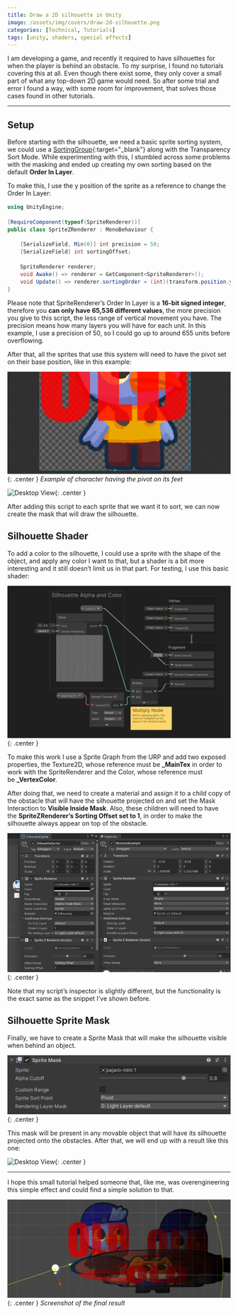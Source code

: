 ```yaml
---
title: Draw a 2D silhouette in Unity
image: /assets/img/covers/draw-2d-silhouette.png
categories: [Technical, Tutorials]
tags: [unity, shaders, special effects]
---
```


I am developing a game, and recently it required to have silhouettes for when the player is behind an obstacle. To my surprise, I found no tutorials covering this at all. Even though there exist some, they only cover a small part of what any top-down 2D game would need. So after some trial and error I found a way, with some room for improvement, that solves those cases found in other tutorials.

---

## Setup

Before starting with the silhouette, we need a basic sprite sorting system, we could use a [SortingGroup](https://docs.unity3d.com/Manual/class-SortingGroup.html){:target="_blank"} along with the Transparency Sort Mode. While experimenting with this, I stumbled across some problems with the masking and ended up creating my own sorting based on the default **Order In Layer**.

To make this, I use the y position of the sprite as a reference to change the Order In Layer:

```csharp
using UnityEngine;

[RequireComponent(typeof(SpriteRenderer))]
public class SpriteZRenderer : MonoBehaviour {

    [SerializeField, Min(0)] int precision = 50;
    [SerializeField] int sortingOffset;

    SpriteRenderer renderer;
    void Awake() => renderer = GetComponent<SpriteRenderer>();
    void Update() => renderer.sortingOrder = (int)(transform.position.y * -precision) + sortingOffset;
}
```

Please note that SpriteRenderer’s Order In Layer is a **16-bit signed integer**, therefore you **can only have 65,536 different values**, the more precision you give to this script, the less range of vertical movement you have. The precision means how many layers you will have for each unit. In this example, I use a precision of 50, so I could go up to around 655 units before overflowing.

After that, all the sprites that use this system will need to have the pivot set on their base position, like in this example:

![Desktop View](/assets/img/tutorials/draw-2d-silhouette/Untitled.png){: .center }
_Example of character having the pivot on its feet_

![Desktop View](/assets/img/tutorials/draw-2d-silhouette/Gif1.gif){: .center }

After adding this script to each sprite that we want it to sort, we can now create the mask that will draw the silhouette.

## Silhouette Shader

To add a color to the silhouette, I could use a sprite with the shape of the object, and apply any color I want to that, but a shader is a bit more interesting and it still doesn’t limit us in that part. For testing, I use this basic shader:

![Desktop View](/assets/img/tutorials/draw-2d-silhouette/Untitled%201.png){: .center }

To make this work I use a Sprite Graph from the URP and add two exposed properties, the Texture2D, whose reference must be **_MainTex** in order to work with the SpriteRenderer and the Color, whose reference must be **_VertexColor**.

After doing that, we need to create a material and assign it to a child copy of the obstacle that will have the silhouette projected on and set the Mask Interaction to **Visible Inside Mask**. Also, these children will need to have the **SpriteZRenderer’s Sorting Offset set to 1**, in order to make the silhouette always appear on top of the obstacle.

![Desktop View](/assets/img/tutorials/draw-2d-silhouette/Untitled%202.png){: .center }

Note that my script’s inspector is slightly different, but the functionality is the exact same as the snippet I’ve shown before.

## Silhouette Sprite Mask

Finally, we have to create a Sprite Mask that will make the silhouette visible when behind an object.

![Desktop View](/assets/img/tutorials/draw-2d-silhouette/Untitled%203.png){: .center }

This mask will be present in any movable object that will have its silhouette projected onto the obstacles. After that, we will end up with a result like this one:

![Desktop View](/assets/img/tutorials/draw-2d-silhouette/Gif2.gif){: .center }

---

I hope this small tutorial helped someone that, like me, was overengineering this simple effect and could find a simple solution to that.

![Desktop View](/assets/img/tutorials/draw-2d-silhouette/Untitled%204.png){: .center }
_Screenshot of the final result_
